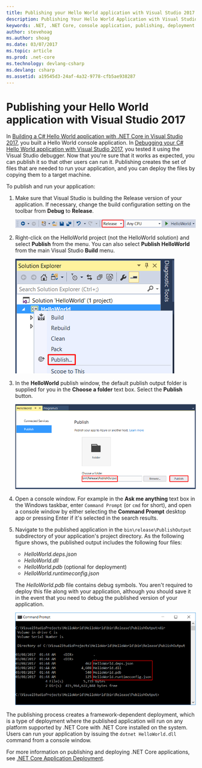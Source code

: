 ```yaml
---
title: Publishing your Hello World application with Visual Studio 2017
description: Publishing Your Hello World Application with Visual Studio 2017
keywords: .NET, .NET Core, console application, publishing, deployment
author: stevehoag
ms.author: shoag
ms.date: 03/07/2017
ms.topic: article
ms.prod: .net-core
ms.technology: devlang-csharp
ms.devlang: csharp
ms.assetid: a19545d3-24af-4a32-9778-cfb5ae938287
---
```


# Publishing your Hello World application with Visual Studio 2017

In [Building a C# Hello World application with .NET Core in Visual Studio 2017](with-visual-studio-2017.md), you built a Hello World console application. In [Debugging your C# Hello World application with Visual Studio 2017](debugging-with-visual-studio-2017.md), you tested it using the Visual Studio debugger. Now that you're sure that it works as expected, you can publish it so that other users can run it. Publishing creates the set of files that are needed to run your application, and you can deploy the files by copying them to a target machine.

To publish and run your application: 

1. Make sure that Visual Studio is building the Release version of your application. If necessary, change the build configuration setting on the toolbar from **Debug** to **Release**.

   ![Visual Studio toolbar](media/publishing-with-visual-studio-2017/toolbar.png)

1. Right-click on the HelloWorld project (not the HelloWorld solution) and select **Publish** from the menu. You can also select **Publish HelloWorld** from the main Visual Studio **Build** menu.

   ![Visual Studio toolbar](media/publishing-with-visual-studio-2017/publish1.png)

1. In the **HelloWorld** publish window, the default publish output folder is supplied for you in the **Choose a folder** text box. Select the **Publish** button.

   ![Visual Studio toolbar](media/publishing-with-visual-studio-2017/publishwindow.png)

1. Open a console window. For example in the **Ask me anything** text box in the Windows taskbar, enter `Command Prompt` (or `cmd` for short), and open a console window by either selecting the **Command Prompt** desktop app or pressing Enter if it's selected in the search results.

1. Navigate to the published application in the `bin\release\PublishOutput` subdirectory of your application's project directory. As the following figure shows, the published output includes the following four files:

      * *HelloWorld.deps.json*
      * *HelloWorld.dll*
      * *HelloWorld.pdb* (optional for deployment)
      * *HelloWorld.runtimeconfig.json*

   The *HelloWorld.pdb* file contains debug symbols. You aren't required to deploy this file along with your application, although you should save it in the event that you need to debug the published version of your application.

   ![Console window showing published files](media/publishing-with-visual-studio-2017/publishedfiles.png)

The publishing process creates a framework-dependent deployment, which is a type of deployment where the published application will run on any platform supported by .NET Core with .NET Core installed on the system. Users can run your application by issuing the `dotnet HelloWorld.dll` command from a console window.

For more information on publishing and deploying .NET Core applications, see [.NET Core Application Deployment](../../core/deploying/index.md).
